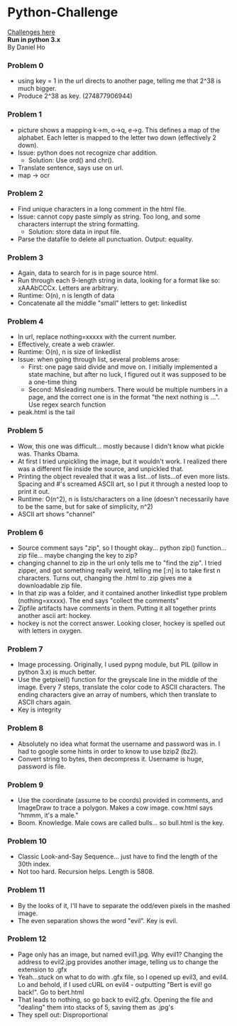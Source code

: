 # Python-Challenge  
[Challenges here](wwww.pythonchallenge.com)  
**Run in python 3.x**  
By Daniel Ho  
  
  
  
### **Problem 0**  
* using key = 1 in the url directs to another page, telling me that 2^38 is much bigger.  
* Produce 2^38 as key. (274877906944)  
  
### **Problem 1**  
* picture shows a mapping k->m, o->q, e->g. This defines a map of the alphabet. Each letter is mapped to the letter two down (effectively 2 down).  
* Issue: python does not recognize char addition.
	* Solution: Use ord() and chr().  
* Translate sentence, says use on url.  
* map -> ocr  
  
### **Problem 2**  
* Find unique characters in a long comment in the html file.  
* Issue: cannot copy paste simply as string. Too long, and some characters interrupt the string formatting.
	* Solution: store data in input file.  
* Parse the datafile to delete all punctuation. Output: equality.  
  
### **Problem 3**  
* Again, data to search for is in page source html.  
* Run through each 9-length string in data, looking for a format like so: xAAAbCCCx. Letters are arbitrary.  
* Runtime: O(n), n is length of data 	
* Concatenate all the middle "small" letters to get: linkedlist	
	
### **Problem 4**	
* In url, replace nothing=xxxxx with the current number.	
* Effectively, create a web crawler.	
* Runtime: O(n), n is size of linkedlist	
* Issue: when going through list, several problems arose:
	* First: one page said divide and move on. I initially implemented a state machine, but after no luck, I figured out it was supposed to be a one-time thing		
	* Second: Misleading numbers. There would be multiple numbers in a page, and the correct one is in the format "the next nothing is ...". Use regex search function	
* peak.html is the tail	
	
### **Problem 5**	
* Wow, this one was difficult... mostly because I didn't know what pickle was. Thanks Obama.	
* At first I tried unpickling the image, but it wouldn't work. I realized there was a different file inside the source, and unpickled that.	
* Printing the object revealed that it was a list...of lists...of even more lists. Spacing and #'s screamed ASCII art, so I put it through a nested loop to print it out. 	
* Runtime: O(n^2), n is lists/characters on a line (doesn't necessarily have to be the same, but for sake of simplicity, n^2)	
* ASCII art shows "channel"	

### **Problem 6**	
* Source comment says "zip", so I thought okay... python zip() function... zip file... maybe changing the key to zip?	
* changing channel to zip in the url only tells me to "find the zip". I tried zipper, and got something really weird, telling me [:n] is to take first n characters. Turns out, changing the .html to .zip gives me a downloadable zip file.		
* In that zip was a folder, and it contained another linkedlist type problem (nothing=xxxxx). The end says "collect the comments"	
* Zipfile artifacts have comments in them. Putting it all together prints another ascii art: hockey.
* hockey is not the correct answer. Looking closer, hockey is spelled out with letters in oxygen.
	
### **Problem 7**	
* Image processing. Originally, I used pypng module, but PIL (pillow in python 3.x) is much better. 	
* Use the getpixel() function for the greyscale line in the middle of the image. Every 7 steps, translate the color code to ASCII characters. The ending characters give an array of numbers, which then translate to ASCII chars again.
* Key is integrity

### **Problem 8**
* Absolutely no idea what format the username and password was in. I had to google some hints in order to know to use bzip2 (bz2). 
* Convert string to bytes, then decompress it. Username is huge, password is file.
	
### **Problem 9**
* Use the coordinate (assume to be coords) provided in comments, and ImageDraw to trace a polygon. Makes a cow image. cow.html says "hmmm, it's a male."
* Boom. Knowledge. Male cows are called bulls... so bull.html is the key.

### **Problem 10**
* Classic Look-and-Say Sequence... just have to find the length of the 30th index.
* Not too hard. Recursion helps. Length is 5808.

### **Problem 11**
* By the looks of it, I'll have to separate the odd/even pixels in the mashed image.
* The even separation shows the word "evil". Key is evil.

### **Problem 12**
* Page only has an image, but named evil1.jpg. Why evil1? Changing the address to evil2.jpg provides another image, telling us to change the extension to .gfx
* Yeah...stuck on what to do with .gfx file, so I opened up evil3, and evil4. Lo and behold, if I used cURL on evil4 - outputting "Bert is evil! go back!". Go to bert.html
* That leads to nothing, so go back to evil2.gfx. Opening the file and "dealing" them into stacks of 5, saving them as .jpg's
* They spell out: Disproportional